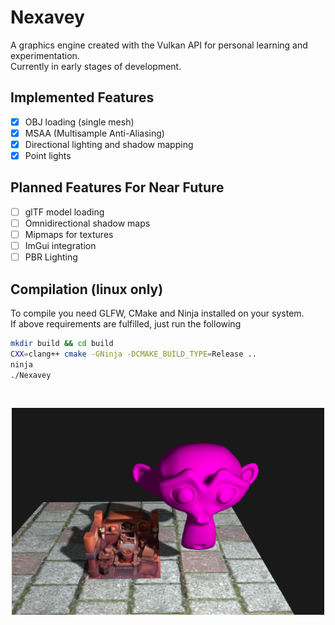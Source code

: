 # Nexavey
A graphics engine created with the Vulkan API for personal learning and experimentation.  
Currently in early stages of development.

## Implemented Features
- [x] OBJ loading (single mesh)
- [x] MSAA (Multisample Anti-Aliasing)
- [x] Directional lighting and shadow mapping
- [x] Point lights

## Planned Features For Near Future
- [ ] glTF model loading
- [ ] Omnidirectional shadow maps
- [ ] Mipmaps for textures
- [ ] ImGui integration
- [ ] PBR Lighting

## Compilation (linux only)
To compile you need GLFW, CMake and Ninja installed on your system.
<br>
If above requirements are fulfilled, just run the following
```bash
mkdir build && cd build
CXX=clang++ cmake -GNinja -DCMAKE_BUILD_TYPE=Release ..
ninja
./Nexavey
```
<br>

<p align="center">
  <img src="screenshots/2025-10-06_14-38.png" width="500" />
</p>
